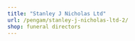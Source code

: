 ```yaml
---
title: "Stanley J Nicholas Ltd"
url: /pengam/stanley-j-nicholas-ltd-2/
shop: funeral directors
---
```

